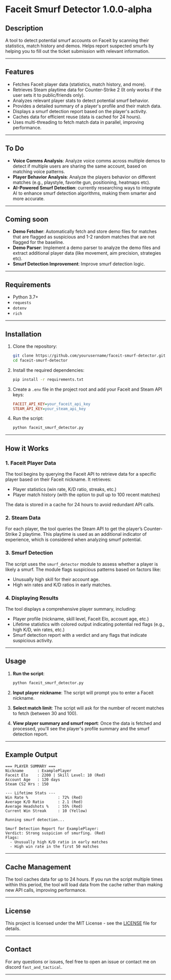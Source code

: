 # **Faceit Smurf Detector 1.0.0-alpha**

## **Description**
A tool to detect potential smurf accounts on Faceit by scanning their statistics, match history and demos. Helps report suspected smurfs by helping you to fill out the ticket submission with relevant information.

---

## **Features**
- Fetches Faceit player data (statistics, match history, and more).
- Retrieves Steam playtime data for Counter-Strike 2 (It only works if the user sets it to public/friends only).
- Analyzes relevant player stats to detect potential smurf behavior.
- Provides a detailed summary of a player's profile and their match data.
- Displays a smurf detection report based on the player's activity.
- Caches data for efficient reuse (data is cached for 24 hours).
- Uses multi-threading to fetch match data in parallel, improving performance.

---

## **To Do**
- **Voice Comms Analysis**: Analyze voice comms across multiple demos to detect if multiple users are sharing the same account, based on matching voice patterns.
- **Player Behavior Analysis**: Analyze the players behavior on different matches (e.g., playstyle, favorite gun, positioning, heatmaps etc).
- **AI-Powered Smurf Detection**: currently researching ways to integrate AI to enhance smurf detection algorithms, making them smarter and more accurate.

---

## **Coming soon**
- **Demo Fetcher**: Automatically fetch and store demo files for matches that are flagged as suspicious and 1-2 random matches that are not flagged for the baseline.
- **Demo Parser**: Implement a demo parser to analyze the demo files and extract additional player data (like movement, aim precision, strategies etc).
- **Smurf Detection Improvement**: Improve smurf detection logic.

---

## **Requirements**

- Python 3.7+
- `requests`
- `dotenv`
- `rich`

---

## **Installation**

1. Clone the repository:
   ```bash
   git clone https://github.com/yourusername/faceit-smurf-detector.git
   cd faceit-smurf-detector
   ```

2. Install the required dependencies:
   ```bash
   pip install -r requirements.txt
   ```

3. Create a `.env` file in the project root and add your Faceit and Steam API keys:
   ```ini
   FACEIT_API_KEY=your_faceit_api_key
   STEAM_API_KEY=your_steam_api_key
   ```

4. Run the script:
   ```bash
   python faceit_smurf_detector.py
   ```

---

## **How it Works**

### **1. Faceit Player Data**
The tool begins by querying the Faceit API to retrieve data for a specific player based on their Faceit nickname. It retrieves:
- Player statistics (win rate, K/D ratio, streaks, etc.)
- Player match history (with the option to pull up to 100 recent matches)
  
The data is stored in a cache for 24 hours to avoid redundant API calls.

### **2. Steam Data**
For each player, the tool queries the Steam API to get the player’s Counter-Strike 2 playtime. This playtime is used as an additional indicator of experience, which is considered when analyzing smurf potential.

### **3. Smurf Detection**
The script uses the `smurf_detector` module to assess whether a player is likely a smurf. The module flags suspicious patterns based on factors like:
- Unusually high skill for their account age.
- High win rates and K/D ratios in early matches.

### **4. Displaying Results**
The tool displays a comprehensive player summary, including:
- Player profile (nickname, skill level, Faceit Elo, account age, etc.)
- Lifetime statistics with colored output indicating potential red flags (e.g., high K/D, win rates, etc.)
- Smurf detection report with a verdict and any flags that indicate suspicious activity.

---

## **Usage**

1. **Run the script**:
   ```bash
   python faceit_smurf_detector.py
   ```

2. **Input player nickname**: The script will prompt you to enter a Faceit nickname.
   
3. **Select match limit**: The script will ask for the number of recent matches to fetch (between 30 and 100).

4. **View player summary and smurf report**: Once the data is fetched and processed, you'll see the player's profile summary and the smurf detection report.

---

## **Example Output**

```
=== PLAYER SUMMARY ===
Nickname      : ExamplePlayer
Faceit Elo    : 2200 | Skill Level: 10 (Red)
Account Age   : 120 days
Steam CS2 Hrs : 150

--- Lifetime Stats ---
Win Rate %             : 72% (Red)
Average K/D Ratio      : 2.1 (Red)
Average Headshots %    : 55% (Red)
Current Win Streak     : 10 (Yellow)

Running smurf detection...

Smurf Detection Report for ExamplePlayer:
Verdict: Strong suspicion of smurfing. (Red)
Flags:
  - Unusually high K/D ratio in early matches
  - High win rate in the first 50 matches
```

---

## **Cache Management**
The tool caches data for up to 24 hours. If you run the script multiple times within this period, the tool will load data from the cache rather than making new API calls, improving performance.

---

## **License**

This project is licensed under the MIT License - see the [LICENSE](LICENSE) file for details.

---

## **Contact**

For any questions or issues, feel free to open an issue or contact me on discord `fast_and_tactical`.

---
